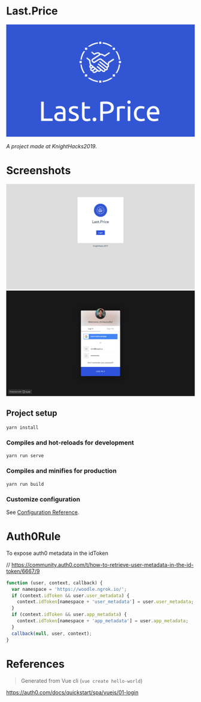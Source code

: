 # Last.Price

![](./screenshots/splash.png)

*A project made at KnightHacks2019.*

# Screenshots

![](./screenshots/login.png)
![](./screenshots/auth0.png)

## Project setup
```
yarn install
```

### Compiles and hot-reloads for development
```
yarn run serve
```

### Compiles and minifies for production
```
yarn run build
```

### Customize configuration
See [Configuration Reference](https://cli.vuejs.org/config/).

# Auth0Rule
To expose auth0 metadata in the idToken

// https://community.auth0.com/t/how-to-retrieve-user-metadata-in-the-id-token/6667/9
```js
function (user, context, callback) {
  var namespace = 'https://woodle.ngrok.io/';
  if (context.idToken && user.user_metadata) {
    context.idToken[namespace + 'user_metadata'] = user.user_metadata;
  }
  if (context.idToken && user.app_metadata) {
    context.idToken[namespace + 'app_metadata'] = user.app_metadata;
  }
  callback(null, user, context);
}
```

# References 

> Generated from Vue cli (`vue create hello-world`)

https://auth0.com/docs/quickstart/spa/vuejs/01-login